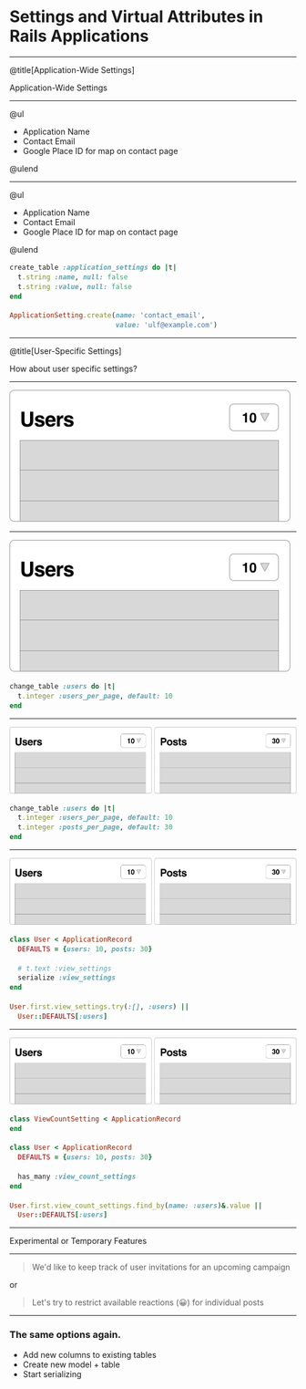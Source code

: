 # Settings and Virtual Attributes in Rails Applications

---

@title[Application-Wide Settings]

Application-Wide Settings

---

@ul

* Application Name
* Contact Email
* Google Place ID for map on contact page

@ulend

---

@ul

* Application Name
* Contact Email
* Google Place ID for map on contact page

@ulend

```ruby
create_table :application_settings do |t|
  t.string :name, null: false
  t.string :value, null: false
end

ApplicationSetting.create(name: 'contact_email', 
                          value: 'ulf@example.com')
```

---

@title[User-Specific Settings]

How about user specific settings?

---

![](assets/images/user-list.png)

---

![](assets/images/user-list.png)

```ruby
change_table :users do |t|
  t.integer :users_per_page, default: 10
end
```

---

![](assets/images/sa-lists.png)

```ruby
change_table :users do |t|
  t.integer :users_per_page, default: 10
  t.integer :posts_per_page, default: 30
end
```

---

![](assets/images/sa-lists.png)

```ruby
class User < ApplicationRecord
  DEFAULTS = {users: 10, posts: 30}

  # t.text :view_settings
  serialize :view_settings
end

User.first.view_settings.try(:[], :users) || 
  User::DEFAULTS[:users]
```

---

![](assets/images/sa-lists.png)

```ruby
class ViewCountSetting < ApplicationRecord
end

class User < ApplicationRecord
  DEFAULTS = {users: 10, posts: 30}

  has_many :view_count_settings
end

User.first.view_count_settings.find_by(name: :users)&.value || 
  User::DEFAULTS[:users]
```

---

Experimental or Temporary Features

---

> We'd like to keep track of user invitations for an upcoming campaign

or 

> Let's try to restrict available reactions (😀) for individual posts 

---

### The same options again.

* Add new columns to existing tables
* Create new model + table
* Start serializing
